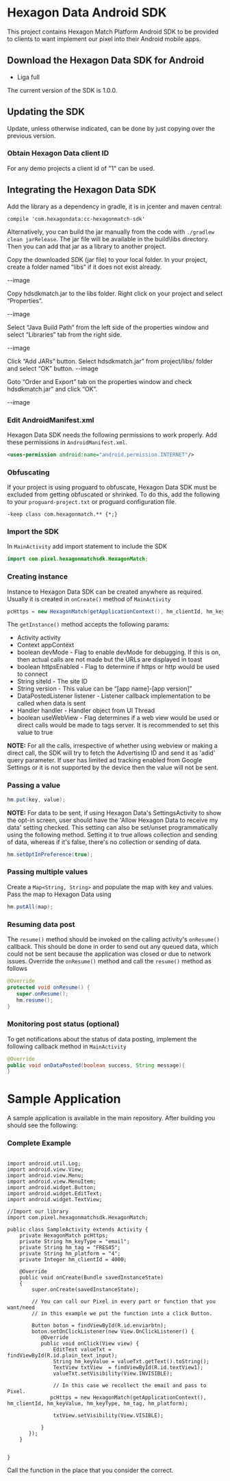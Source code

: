 # Hexagon Data Android SDK

This project contains Hexagon Match Platform Android SDK to be provided to clients to want implement our pixel into their Android mobile apps.


## Download the Hexagon Data SDK for Android

- Liga full

The current version of the SDK is 1.0.0.

## Updating the SDK

Update, unless otherwise indicated, can be done by just copying over
the previous version.

### Obtain Hexagon Data client ID

For any demo projects a client id of "1" can be used.

## Integrating the Hexagon Data SDK

Add the library as a dependency in gradle, it is in jcenter and maven central:

```
compile 'com.hexagondata:cc-hexagonmatch-sdk'
```

Alternatively, you can build the jar manually from the code with `./gradlew clean jarRelease`. The jar file
will be available in the build\libs directory. Then you can add that jar as a library to another project.

Copy the downloaded SDK (jar file) to your local folder. In your
project, create a folder named “libs” if it does not exist already.

--image

Copy hdsdkmatch.jar to the libs folder. Right click on your project and
select “Properties”.

--image

Select “Java Build Path” from the left side of the properties window
and select “Libraries” tab from the right side.

--image

Click “Add JARs” button. Select hdsdkmatch.jar” from project/libs/
folder and select “OK” button.
--image


Goto “Order and Export” tab on the properties window and check
hdsdkmatch.jar” and click “OK”.

--image

### Edit AndroidManifest.xml

Hexagon Data SDK needs the following permissions to work properly. Add
these permissions in `AndroidManifest.xml`.


```xml
<uses-permission android:name="android.permission.INTERNET"/>
```


### Obfuscating

If your project is using proguard to obfuscate, Hexagon Data SDK must be
excluded from getting obfuscated or shrinked. To do this, add the
following to your `proguard-project.txt` or proguard configuration
file.


```
-keep class com.hexagonmatch.** {*;}
```

### Import the SDK

In `MainActivity` add import statement to include the SDK

```java
import com.pixel.hexagonmatchsdk.HexagonMatch;
```

### Creating instance

Instance to Hexagon Data SDK can be created anywhere as required. Usually
it is created in `onCreate()` method of `MainActivity`


```java
pcHttps = new HexagonMatch(getApplicationContext(), hm_clientId, hm_keyValue, hm_keyType, hm_tag, hm_platform);
```

The `getInstance()` method accepts the following params:

* Activity activity
* Context appContext
* boolean devMode - Flag to enable devMode for debugging. If this is on, then actual calls are not made but the URLs are displayed in toast
* boolean httpsEnabled - Flag to determine if https or http would be used to connect
* String siteId - The site ID
* String version - This value can be “[app name]-[app version]”
* DataPostedListener listener - Listener callback implementation to be called when data is sent
* Handler handler - Handler object from UI Thread
* boolean useWebView - Flag determines if a web view would be used or direct calls would be made to tags server. It is recommended to set this value to true

**NOTE:** For all the calls, irrespective of whether using webview or making a direct call, the SDK will try to fetch the Advertising ID and send it as 'adid' query parameter. If user has limited ad tracking enabled from Google Settings or it is not supported by the device then the value will not be sent.

### Passing a value

```java
hm.put(key, value);
```
**NOTE:** For data to be sent, if using Hexagon Data's SettingsActivity to show the opt-in screen, user should have the 'Allow Hexagon Data to receive my data' setting checked. This setting can also be set/unset programmatically using the following method. Setting it to true allows collection and sending of data, whereas if it's false, there's no collection or sending of data.

```java
hm.setOptInPreference(true);
```

### Passing multiple values

Create a `Map<String, String>` and populate the map with key and
values. Pass the map to Hexagon Data using

```java
hm.putAll(map);
```

### Resuming data post

The `resume()` method should be invoked on the calling activity's
`onResume()` callback. This should be done in order to send out any
queued data, which could not be sent because the application was
closed or due to network issues. Override the `onResume()` method and
call the `resume()` method as follows

```java
@Override
protected void onResume() {
   super.onResume();
   hm.resume();
}
```

### Monitoring post status (optional)

To get notifications about the status of data posting, implement the
following callback method in `MainActivity`


```java
@Override
public void onDataPosted(boolean success, String message){
}
```


# Sample Application

A sample application is available in the main repository.  After
building you should see the following:




### Complete Example
```

import android.util.Log;
import android.view.View;
import android.view.Menu;
import android.view.MenuItem;
import android.widget.Button;
import android.widget.EditText;
import android.widget.TextView;

//Import our library
import com.pixel.hexagonmatchsdk.HexagonMatch;

public class SampleActivity extends Activity {
    private HexagonMatch pcHttps;
    private String hm_keyType = "email";
    private String hm_tag = "FRES45";
    private String hm_platform = "4";
    private Integer hm_clientId = 4000;

    @Override
    public void onCreate(Bundle savedInstanceState)
    {
        super.onCreate(savedInstanceState);

        // You can call our Pixel in every part or function that you want/need
        // in this example we put the function into a click Button.

        Button boton = findViewById(R.id.enviarbtn);
        boton.setOnClickListener(new View.OnClickListener() {
           @Override
           public void onClick(View view) {
               EditText valueTxt = findViewById(R.id.plain_text_input);
               String hm_keyValue = valueTxt.getText().toString();
               TextView txtView  = findViewById(R.id.textView1);
               valueTxt.setVisibility(View.INVISIBLE);

               // In this case we recollect the email and pass to Pixel.
              pcHttps = new HexagonMatch(getApplicationContext(), hm_clientId, hm_keyValue, hm_keyType, hm_tag, hm_platform);

               txtView.setVisibility(View.VISIBLE);

           }
       });
    }


}
```
Call the function in the place that you consider the correct.
